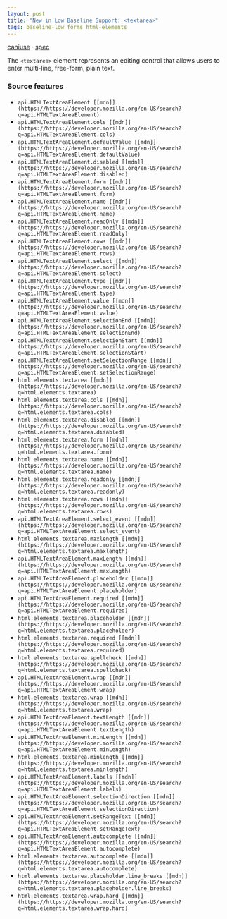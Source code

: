 ```yaml
---
layout: post
title: "New in Low Baseline Support: <textarea>"
tags: baseline-low forms html-elements
---
```


[caniuse](https://caniuse.com/?search=textarea) · [spec](https://html.spec.whatwg.org/multipage/form-elements.html#the-textarea-element)

The `<textarea>` element represents an editing control that allows users to enter multi-line, free-form, plain text.

### Source features

- ``api.HTMLTextAreaElement [[mdn]](https://https://developer.mozilla.org/en-US/search?q=api.HTMLTextAreaElement)``
- ``api.HTMLTextAreaElement.cols [[mdn]](https://https://developer.mozilla.org/en-US/search?q=api.HTMLTextAreaElement.cols)``
- ``api.HTMLTextAreaElement.defaultValue [[mdn]](https://https://developer.mozilla.org/en-US/search?q=api.HTMLTextAreaElement.defaultValue)``
- ``api.HTMLTextAreaElement.disabled [[mdn]](https://https://developer.mozilla.org/en-US/search?q=api.HTMLTextAreaElement.disabled)``
- ``api.HTMLTextAreaElement.form [[mdn]](https://https://developer.mozilla.org/en-US/search?q=api.HTMLTextAreaElement.form)``
- ``api.HTMLTextAreaElement.name [[mdn]](https://https://developer.mozilla.org/en-US/search?q=api.HTMLTextAreaElement.name)``
- ``api.HTMLTextAreaElement.readOnly [[mdn]](https://https://developer.mozilla.org/en-US/search?q=api.HTMLTextAreaElement.readOnly)``
- ``api.HTMLTextAreaElement.rows [[mdn]](https://https://developer.mozilla.org/en-US/search?q=api.HTMLTextAreaElement.rows)``
- ``api.HTMLTextAreaElement.select [[mdn]](https://https://developer.mozilla.org/en-US/search?q=api.HTMLTextAreaElement.select)``
- ``api.HTMLTextAreaElement.type [[mdn]](https://https://developer.mozilla.org/en-US/search?q=api.HTMLTextAreaElement.type)``
- ``api.HTMLTextAreaElement.value [[mdn]](https://https://developer.mozilla.org/en-US/search?q=api.HTMLTextAreaElement.value)``
- ``api.HTMLTextAreaElement.selectionEnd [[mdn]](https://https://developer.mozilla.org/en-US/search?q=api.HTMLTextAreaElement.selectionEnd)``
- ``api.HTMLTextAreaElement.selectionStart [[mdn]](https://https://developer.mozilla.org/en-US/search?q=api.HTMLTextAreaElement.selectionStart)``
- ``api.HTMLTextAreaElement.setSelectionRange [[mdn]](https://https://developer.mozilla.org/en-US/search?q=api.HTMLTextAreaElement.setSelectionRange)``
- ``html.elements.textarea [[mdn]](https://https://developer.mozilla.org/en-US/search?q=html.elements.textarea)``
- ``html.elements.textarea.cols [[mdn]](https://https://developer.mozilla.org/en-US/search?q=html.elements.textarea.cols)``
- ``html.elements.textarea.disabled [[mdn]](https://https://developer.mozilla.org/en-US/search?q=html.elements.textarea.disabled)``
- ``html.elements.textarea.form [[mdn]](https://https://developer.mozilla.org/en-US/search?q=html.elements.textarea.form)``
- ``html.elements.textarea.name [[mdn]](https://https://developer.mozilla.org/en-US/search?q=html.elements.textarea.name)``
- ``html.elements.textarea.readonly [[mdn]](https://https://developer.mozilla.org/en-US/search?q=html.elements.textarea.readonly)``
- ``html.elements.textarea.rows [[mdn]](https://https://developer.mozilla.org/en-US/search?q=html.elements.textarea.rows)``
- ``api.HTMLTextAreaElement.select_event [[mdn]](https://https://developer.mozilla.org/en-US/search?q=api.HTMLTextAreaElement.select_event)``
- ``html.elements.textarea.maxlength [[mdn]](https://https://developer.mozilla.org/en-US/search?q=html.elements.textarea.maxlength)``
- ``api.HTMLTextAreaElement.maxLength [[mdn]](https://https://developer.mozilla.org/en-US/search?q=api.HTMLTextAreaElement.maxLength)``
- ``api.HTMLTextAreaElement.placeholder [[mdn]](https://https://developer.mozilla.org/en-US/search?q=api.HTMLTextAreaElement.placeholder)``
- ``api.HTMLTextAreaElement.required [[mdn]](https://https://developer.mozilla.org/en-US/search?q=api.HTMLTextAreaElement.required)``
- ``html.elements.textarea.placeholder [[mdn]](https://https://developer.mozilla.org/en-US/search?q=html.elements.textarea.placeholder)``
- ``html.elements.textarea.required [[mdn]](https://https://developer.mozilla.org/en-US/search?q=html.elements.textarea.required)``
- ``html.elements.textarea.spellcheck [[mdn]](https://https://developer.mozilla.org/en-US/search?q=html.elements.textarea.spellcheck)``
- ``api.HTMLTextAreaElement.wrap [[mdn]](https://https://developer.mozilla.org/en-US/search?q=api.HTMLTextAreaElement.wrap)``
- ``html.elements.textarea.wrap [[mdn]](https://https://developer.mozilla.org/en-US/search?q=html.elements.textarea.wrap)``
- ``api.HTMLTextAreaElement.textLength [[mdn]](https://https://developer.mozilla.org/en-US/search?q=api.HTMLTextAreaElement.textLength)``
- ``api.HTMLTextAreaElement.minLength [[mdn]](https://https://developer.mozilla.org/en-US/search?q=api.HTMLTextAreaElement.minLength)``
- ``html.elements.textarea.minlength [[mdn]](https://https://developer.mozilla.org/en-US/search?q=html.elements.textarea.minlength)``
- ``api.HTMLTextAreaElement.labels [[mdn]](https://https://developer.mozilla.org/en-US/search?q=api.HTMLTextAreaElement.labels)``
- ``api.HTMLTextAreaElement.selectionDirection [[mdn]](https://https://developer.mozilla.org/en-US/search?q=api.HTMLTextAreaElement.selectionDirection)``
- ``api.HTMLTextAreaElement.setRangeText [[mdn]](https://https://developer.mozilla.org/en-US/search?q=api.HTMLTextAreaElement.setRangeText)``
- ``api.HTMLTextAreaElement.autocomplete [[mdn]](https://https://developer.mozilla.org/en-US/search?q=api.HTMLTextAreaElement.autocomplete)``
- ``html.elements.textarea.autocomplete [[mdn]](https://https://developer.mozilla.org/en-US/search?q=html.elements.textarea.autocomplete)``
- ``html.elements.textarea.placeholder.line_breaks [[mdn]](https://https://developer.mozilla.org/en-US/search?q=html.elements.textarea.placeholder.line_breaks)``
- ``html.elements.textarea.wrap.hard [[mdn]](https://https://developer.mozilla.org/en-US/search?q=html.elements.textarea.wrap.hard)``
